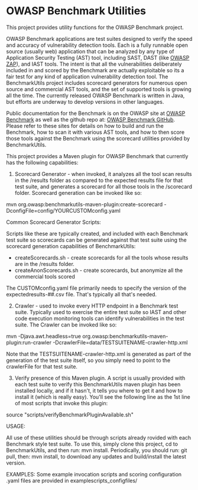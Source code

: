 # OWASP Benchmark Utilities

This project provides utility functions for the OWASP Benchmark project.

OWASP Benchmark applications are test suites designed to verify the speed and accuracy of vulnerability detection tools. Each is a fully runnable open source (usually web) application that can be analyzed by any type of Application Security Testing (AST) tool, including SAST, DAST (like <a href="https://owasp.org/www-project-zap">OWASP ZAP</a>), and IAST tools. The intent is that all the vulnerabilities deliberately included in and scored by the Benchmark are actually exploitable so its a fair test for any kind of application vulnerability detection tool. The BenchmarkUtils project includes scorecard generators for numerous open source and commercial AST tools, and the set of supported tools is growing all the time. The currently released OWASP Benchmark is written in Java, but efforts are underway to develop versions in other languages.

Public documentation for the Benchmark is on the OWASP site at <a href="https://owasp.org/www-project-benchmark">OWASP Benchmark</a> as well as the github repo at: <a href="https://github.com/OWASP-Benchmark/BenchmarkJava">OWASP Benchmark GitHub</a>. Please refer to these sites for details on how to build and run the Benchmark, how to scan it with various AST tools, and how to then score those tools against the Benchmark using the scorecard utilities provided by BenchmarkUtils.

This project provides a Maven plugin for OWASP Benchmark that currently has the following capabilities:

1. Scorecard Generator - when invoked, it analyzes all the tool scan results in the /results folder as compared to the expected results file for that test suite, and generates a scorecard for all those tools in the /scorecard folder. Scorecard generation can be invoked like so:

mvn org.owasp:benchmarkutils-maven-plugin:create-scorecard -DconfigFile=config/YOURCUSTOMconfig.yaml

Common Scorecard Generator Scripts:

Scripts like these are typically created, and included with each Benchmark test suite so scorecards can be generated against that test suite using the scorecard generation capabilities of BenchmarkUtils:
* createScorecards.sh - create scorecards for all the tools whose results are in the /results folder.
* createAnonScorecards.sh - create scorecards, but anonymize all the commercial tools scored

The CUSTOMconfig.yaml file primarily needs to specify the version of the expectedresults-##.csv file. That's typically all that's needed.

2. Crawler - used to invoke every HTTP endpoint in a Benchmark test suite. Typically used to exercise the entire test suite so IAST and other code execution monitoring tools can identify vulnerabilities in the test suite. The Crawler can be invoked like so:

mvn -Djava.awt.headless=true org.owasp:benchmarkutils-maven-plugin:run-crawler -DcrawlerFile=data/TESTSUITENAME-crawler-http.xml

Note that the TESTSUITENAME-crawler-http.xml is generated as part of the generation of the test suite itself, so you simply need to point to the crawlerFile for that test suite.

3. Verify presence of this Maven plugin.  A script is usually provided with each test suite to verify this BenchmarkUtils maven plugin has been installed locally, and if it hasn't, it tells you where to get it and how to install it (which is really easy). You'll see the following line as the 1st line of most scripts that invoke this plugin:

source "scripts/verifyBenchmarkPluginAvailable.sh"

USAGE:

All use of these utilities should be through scripts already rovided with each Benchmark style test suite. To use this, simply clone this project, cd to BenchmarkUtils, and then run: mvn install.  Periodically, you should run: git pull, then: mvn install, to download any updates and build/install the latest version.

EXAMPLES: Some example invocation scripts and scoring configuration .yaml files are provided in examplescripts_configfiles/

